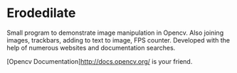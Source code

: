 Erodedilate
===========

Small program to demonstrate image manipulation in Opencv. 
Also joining images, trackbars, adding to text to image, FPS counter. 
Developed with the help of numerous websites and documentation searches.

[Opencv Documentation]http://docs.opencv.org/ is your friend. 